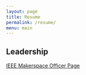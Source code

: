 ```yaml
---
layout: page
title: Resume
permalink: /resume/
menu: main
---
```

<script>location='/assets/pdf/csvance_resume.pdf'</script>

## Leadership
[IEEE Makerspace Officer Page][ieee]

[resume]: /assets/pdf/csvance_resume.pdf
[ieee]: https://www.ieeeuhmakers.org/carroll-vance
